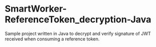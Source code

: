 # SmartWorker-ReferenceToken_decryption-Java
Sample project written in Java to decrypt and verify signature of JWT received when consuming a reference token.
